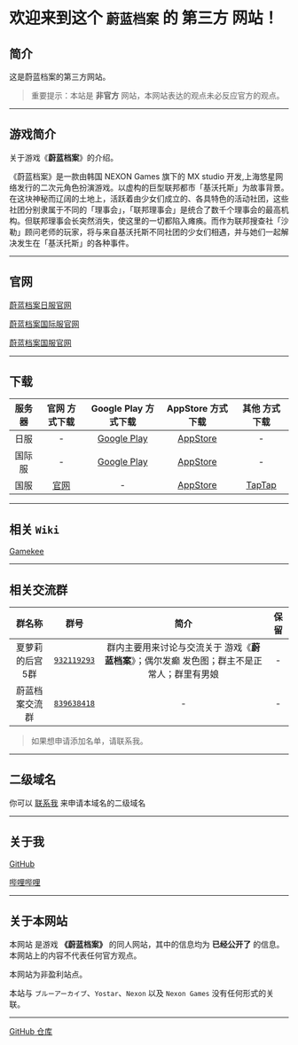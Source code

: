 # 欢迎来到这个 `蔚蓝档案` 的 **第三方** 网站！

## 简介

这是蔚蓝档案的第三方网站。

> 重要提示：本站是 **非官方** 网站，本网站表达的观点未必反应官方的观点。

---

## 游戏简介

关于游戏《**蔚蓝档案**》的介绍。

《蔚蓝档案》是一款由韩国 NEXON Games 旗下的 MX studio 开发,上海悠星网络发行的二次元角色扮演游戏。以虚构的巨型联邦都市「基沃托斯」为故事背景。在这块神秘而辽阔的土地上，活跃着由少女们成立的、各具特色的活动社团，这些社团分别隶属于不同的「理事会」，「联邦理事会」是统合了数千个理事会的最高机构。但联邦理事会长突然消失，使这里的一切都陷入瘫痪。而作为联邦搜查社「沙勒」顾问老师的玩家，将与来自基沃托斯不同社团的少女们相遇，并与她们一起解决发生在「基沃托斯」的各种事件。

---

## 官网

[蔚蓝档案日服官网](https://bluearchive.jp/)

[蔚蓝档案国际服官网](https://bluearchive.nexon.com/home)

[蔚蓝档案国服官网](https://bluearchive-cn.com/) 

---

## 下载

<!-- ### 日服下载方式

您可以通过 [Google Play](https://play.google.com/store/apps/details?id=com.YostarJP.BlueArchive) 、 [AppStore](https://apps.apple.com/app/id1515877221) 来下载 **日服** Blue Archive

### 国际服下载方式

您可以通过 [Google Play](https://play.google.com/store/apps/details?id=com.nexon.bluearchive) 、 [AppStore](https://apps.apple.com/tw/app/%E8%94%9A%E8%97%8D%E6%AA%94%E6%A1%88/id1571873795) 来下载 **国际服** Blue Archive

### 国服下载方式

您可以通过 [官网](https://bluearchive-cn.com/) 、 [AppStore](https://apps.apple.com/cn/app/%E8%94%9A%E8%93%9D%E6%A1%A3%E6%A1%88/id6447541184) 、 [TapTap](https://www.taptap.cn/app/316964) 来下载 **国服** 蔚蓝档案

--- -->

| 服务器 | 官网 方式下载 | Google Play 方式下载 | AppStore 方式下载 | 其他 方式下载 |
| :----: | :----: | :----: | :----: | :----: |
| 日服 | - | [Google Play](https://play.google.com/store/apps/details?id=com.YostarJP.BlueArchive) | [AppStore](https://apps.apple.com/jp/app/%E3%83%96%E3%83%AB%E3%83%BC%E3%82%A2%E3%83%BC%E3%82%AB%E3%82%A4%E3%83%96/id1515877221) | - |
| 国际服 | - | [Google Play](https://play.google.com/store/apps/details?id=com.nexon.bluearchive) | [AppStore](https://apps.apple.com/app/id1571873795) | - |
| 国服 | [官网](https://bluearchive-cn.com/) | - | [AppStore](https://apps.apple.com/cn/app/%E8%94%9A%E8%93%9D%E6%A1%A3%E6%A1%88/id6447541184) | [TapTap](https://www.taptap.cn/app/316964) |

---

## 相关 `Wiki`

[Gamekee](https://ba.gamekee.com/)

---

## 相关交流群

| 群名称 | 群号 | 简介 | 保留 |
| :----: | :----: | :----: | :----: |
| 夏萝莉的后宫5群 | [`932119293`](https://qm.qq.com/cgi-bin/qm/qr?k=xJx5SpbL-Exu7Fk1oiIXldAN1J_LEUb4&jump_from=webapi&authKey=An0DcDs9/SDZsBNCDJWngMuQDt+ty7UPfwn4qto1JkCVLOAUK5TIS+ihQjTAfD2Q) | 群内主要用来讨论与交流关于 游戏《**蔚蓝档案**》；偶尔发癫 发色图；群主不是正常人；群里有男娘 | - |
| 蔚蓝档案交流群 | [`839638418`](https://qm.qq.com/q/WxAIDRLygw) | - | - |

> 如果想申请添加名单，请联系我。

---

## 二级域名

你可以 [联系我](mailto:gytxtx@outlook.com) 来申请本域名的二级域名

---

## 关于我

[GitHub](https://github.com/gytxtx)

[哔哩哔哩](https://space.bilibili.com/514279030/)

---

## 关于本网站

本网站 是游戏 **《蔚蓝档案》** 的同人网站，其中的信息均为 **已经公开了** 的信息。本网站上的内容不代表任何官方观点。

本网站为非盈利站点。

本站与 `ブルーアーカイブ`、`Yostar`、`Nexon` 以及 `Nexon Games` 没有任何形式的关联。

---

[GitHub 仓库](https://github.com/Blue-Archive-Web/Blue-Archive-Web.github.io)
